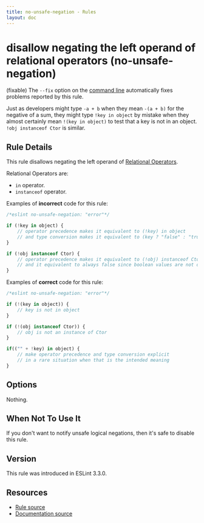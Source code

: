 ```yaml
---
title: no-unsafe-negation - Rules
layout: doc
---
```

<!-- Note: No pull requests accepted for this file. See README.md in the root directory for details. -->

# disallow negating the left operand of relational operators (no-unsafe-negation)

(fixable) The `--fix` option on the [command line](../user-guide/command-line-interface#fix) automatically fixes problems reported by this rule.

Just as developers might type `-a + b` when they mean `-(a + b)` for the negative of a sum, they might type `!key in object` by mistake when they almost certainly mean `!(key in object)` to test that a key is not in an object. `!obj instanceof Ctor` is similar.

## Rule Details

This rule disallows negating the left operand of [Relational Operators](https://developer.mozilla.org/en/docs/Web/JavaScript/Guide/Expressions_and_Operators#Relational_operators).

Relational Operators are:

- `in` operator.
- `instanceof` operator.

Examples of **incorrect** code for this rule:

```js
/*eslint no-unsafe-negation: "error"*/

if (!key in object) {
    // operator precedence makes it equivalent to (!key) in object
    // and type conversion makes it equivalent to (key ? "false" : "true") in object
}

if (!obj instanceof Ctor) {
    // operator precedence makes it equivalent to (!obj) instanceof Ctor
    // and it equivalent to always false since boolean values are not objects.
}
```

Examples of **correct** code for this rule:

```js
/*eslint no-unsafe-negation: "error"*/

if (!(key in object)) {
    // key is not in object
}

if (!(obj instanceof Ctor)) {
    // obj is not an instance of Ctor
}

if(("" + !key) in object) {
    // make operator precedence and type conversion explicit
    // in a rare situation when that is the intended meaning
}
```

## Options

Nothing.

## When Not To Use It

If you don't want to notify unsafe logical negations, then it's safe to disable this rule.

## Version

This rule was introduced in ESLint 3.3.0.

## Resources

* [Rule source](https://github.com/eslint/eslint/tree/master/lib/rules/no-unsafe-negation.js)
* [Documentation source](https://github.com/eslint/eslint/tree/master/docs/rules/no-unsafe-negation.md)

